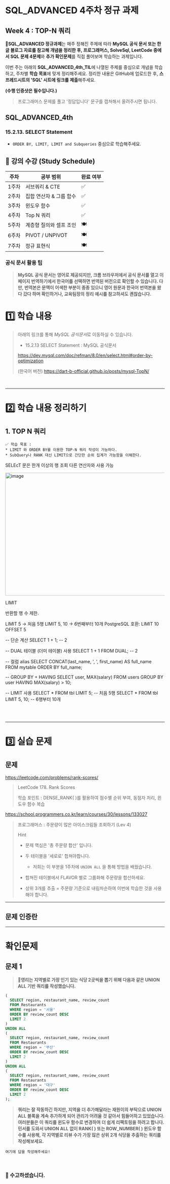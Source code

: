 # SQL_ADVANCED 4주차 정규 과제 

## Week 4 : TOP-N 쿼리

📌**SQL_ADVANCED 정규과제**는 매주 정해진 주제에 따라 **MySQL 공식 문서 또는 한글 블로그 자료를 참고해 개념을 정리한 후, 프로그래머스, SolveSql, LeetCode 중에서 SQL 문제 4문제**와 **추가 확인문제**를 직접 풀어보며 학습하는 과제입니다. 

이번 주는 아래의 **SQL_ADVANCED_4th_TIL**에 나열된 주제를 중심으로 개념을 학습하고, 주차별 **학습 목표**에 맞게 정리해주세요. 정리한 내용은 GitHub에 업로드한 후, **스프레드시트의 'SQL' 시트에 링크를 제출**해주세요. 



**(수행 인증샷은 필수입니다.)** 

> 프로그래머스 문제를 풀고 '정답입니다' 문구를 캡쳐해서 올려주시면 됩니다. 



## SQL_ADVANCED_4th

### 15.2.13. SELECT Statement

- `ORDER BY, LIMIT, LIMIT and Subqueries` 중심으로 학습해주세요. 



## 🏁 강의 수강 (Study Schedule)

| 주차  | 공부 범위               | 완료 여부 |
| ----- | ----------------------- | --------- |
| 1주차 | 서브쿼리 & CTE          | ✅         |
| 2주차 | 집합 연산자 & 그룹 함수 | ✅         |
| 3주차 | 윈도우 함수             | ✅         |
| 4주차 | Top N 쿼리              | ✅         |
| 5주차 | 계층형 질의와 셀프 조인 | 🍽️         |
| 6주차 | PIVOT / UNPIVOT         | 🍽️         |
| 7주차 | 정규 표현식             | 🍽️         |



### 공식 문서 활용 팁

>  **MySQL 공식 문서는 영어로 제공되지만, 크롬 브라우저에서 공식 문서를 열고 이 페이지 번역하기에서 한국어를 선택하면 번역된 버전으로 확인할 수 있습니다. 다만, 번역본은 문맥이 어색한 부분이 종종 있으니 영어 원문과 한국어 번역본을 왔다 갔다 하며 확인하거나, 교육팀장의 정리 예시를 참고하셔도 괜찮습니다.**



# 1️⃣ 학습 내용

> 아래의 링크를 통해 *MySQL 공식문서*로 이동하실 수 있습니다.
>
> - 15.2.13 SELECT Statement : MySQL 공식문서 
>
> https://dev.mysql.com/doc/refman/8.0/en/select.html#order-by-optimization
>
> (한국어 버전) https://dart-b-official.github.io/posts/mysql-TopN/
>



<br>

<!-- 여기까진 그대로 둬 주세요-->

---

# 2️⃣ 학습 내용 정리하기

## 1. TOP N 쿼리

~~~
✅ 학습 목표 :
* LIMIT 와 ORDER BY를 이용한 TOP-N 쿼리 작성이 가능하다.
* SubQuery나 RANK 대신 LIMIT으로 간단한 순위 집계가 가능함을 이해한다. 
~~~

<!-- 새롭게 배운 내용을 자유롭게 정리해주세요.-->

SELEcT 문은 한개 이상의 행 조회
다른 연산자와 사용 가능

<img width="653" height="388" alt="image" src="https://github.com/user-attachments/assets/b12799a7-8951-4b53-87bf-fc5a3006602f" />

LIMIT

반환할 행 수 제한.

LIMIT 5 → 처음 5행
LIMIT 5, 10 → 6번째부터 10개
PostgreSQL 호환: LIMIT 10 OFFSET 5

-- 단순 계산
SELECT 1 + 1;
-- 2

-- DUAL 테이블 (더미 테이블) 사용
SELECT 1 + 1 FROM DUAL;
-- 2

-- 컬럼 alias
SELECT CONCAT(last_name, ', ', first_name) AS full_name
FROM mytable ORDER BY full_name;

-- GROUP BY + HAVING
SELECT user, MAX(salary) 
FROM users
GROUP BY user
HAVING MAX(salary) > 10;

-- LIMIT 사용
SELECT * FROM tbl LIMIT 5;        -- 처음 5행
SELECT * FROM tbl LIMIT 5, 10;    -- 6행부터 10개

<br>

<br>

---

# 3️⃣ 실습 문제

## 문제 

https://leetcode.com/problems/rank-scores/

> LeetCode 178. Rank Scores
>
> 학습 포인트 : DENSE_RANK( )를 활용하여 점수별 순위 부여, 동점자 처리, 윈도우 함수 복습 

https://school.programmers.co.kr/learn/courses/30/lessons/133027

> 프로그래머스 : 주문량이 많은 아이스크림들 조회하기 (Lev 4)
>
> Hint
>
> - 문제 핵심은 '총 주문량 합산' 입니다. 
>
> - 두 테이블을 '세로로' 합쳐야합니다. 
>   - 저희는 이 부분을 1주차에 `UNION ALL` 을 통해 방법을 배웠습니다. 
> - 합쳐진 테이블에서 FLAVOR 별로 그룹화해 주문량을 합산하세요. 
> - 상위 3개를 추출 = 주문량 기준으로 내림차순하여 이번에 학습한 것을 사용해야 합니다. 

---

## 문제 인증란

<!-- 이 주석을 지우고 여기에 문제 푼 인증사진을 올려주세요. -->



---

# 확인문제

## 문제 1

> **🧚영리는 지역별로 가장 인기 있는 식당 2곳씩을 뽑기 위해 다음과 같은 UNION ALL 기반 쿼리를 작성했습니다.**

~~~sql
(
  SELECT region, restaurant_name, review_count
  FROM Restaurants
  WHERE region = '서울'
  ORDER BY review_count DESC
  LIMIT 2
)
UNION ALL
(
  SELECT region, restaurant_name, review_count
  FROM Restaurants
  WHERE region = '부산'
  ORDER BY review_count DESC
  LIMIT 2
)
UNION ALL
(
  SELECT region, restaurant_name, review_count
  FROM Restaurants
  WHERE region = '대구'
  ORDER BY review_count DESC
  LIMIT 2
);
~~~

> **쿼리는 잘 작동하긴 하지만, 지역을 더 추가해달라는 재원이의 부탁으로 UNION ALL 블록을 계속 추가하게 되어 관리가 어려울 것 같아서 힘들어하고 있었습니다. 여러분들은 이 쿼리를 윈도우 함수로 변경하여 더 쉽게 리팩토링을 하려고 합니다. 민서를 도와서 UNION ALL 없이 RANK( ) 또는 ROW_NUMBER( ) 윈도우 함수를 사용해, 각 지역별로 리뷰 수가 가장 많은 상위 2개 식당을 추출하는 쿼리를 작성해보세요.**



~~~
여기에 답을 작성해주세요!
~~~



<br>

### 🎉 수고하셨습니다.
